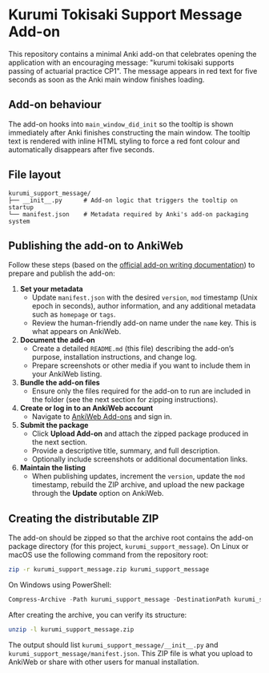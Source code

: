 # Kurumi Tokisaki Support Message Add-on

This repository contains a minimal Anki add-on that celebrates opening the
application with an encouraging message: "kurumi tokisaki supports passing of
actuarial practice CP1". The message appears in red text for five seconds as
soon as the Anki main window finishes loading.

## Add-on behaviour

The add-on hooks into `main_window_did_init` so the tooltip is shown immediately
after Anki finishes constructing the main window. The tooltip text is rendered
with inline HTML styling to force a red font colour and automatically disappears
after five seconds.

## File layout

```
kurumi_support_message/
├── __init__.py      # Add-on logic that triggers the tooltip on startup
└── manifest.json    # Metadata required by Anki's add-on packaging system
```

## Publishing the add-on to AnkiWeb

Follow these steps (based on the [official add-on writing documentation](https://addon-docs.ankiweb.net/))
to prepare and publish the add-on:

1. **Set your metadata**
   - Update `manifest.json` with the desired `version`, `mod` timestamp (Unix
     epoch in seconds), author information, and any additional metadata such as
     `homepage` or `tags`.
   - Review the human-friendly add-on name under the `name` key. This is what
     appears on AnkiWeb.
2. **Document the add-on**
   - Create a detailed `README.md` (this file) describing the add-on’s purpose,
     installation instructions, and change log.
   - Prepare screenshots or other media if you want to include them in your
     AnkiWeb listing.
3. **Bundle the add-on files**
   - Ensure only the files required for the add-on to run are included in the
     folder (see the next section for zipping instructions).
4. **Create or log in to an AnkiWeb account**
   - Navigate to [AnkiWeb Add-ons](https://ankiweb.net/shared/addons/) and sign in.
5. **Submit the package**
   - Click **Upload Add-on** and attach the zipped package produced in the next
     section.
   - Provide a descriptive title, summary, and full description.
   - Optionally include screenshots or additional documentation links.
6. **Maintain the listing**
   - When publishing updates, increment the `version`, update the `mod`
     timestamp, rebuild the ZIP archive, and upload the new package through the
     **Update** option on AnkiWeb.

## Creating the distributable ZIP

The add-on should be zipped so that the archive root contains the add-on
package directory (for this project, `kurumi_support_message`). On Linux or macOS
use the following command from the repository root:

```bash
zip -r kurumi_support_message.zip kurumi_support_message
```

On Windows using PowerShell:

```powershell
Compress-Archive -Path kurumi_support_message -DestinationPath kurumi_support_message.zip
```

After creating the archive, you can verify its structure:

```bash
unzip -l kurumi_support_message.zip
```

The output should list `kurumi_support_message/__init__.py` and
`kurumi_support_message/manifest.json`. This ZIP file is what you upload to
AnkiWeb or share with other users for manual installation.
